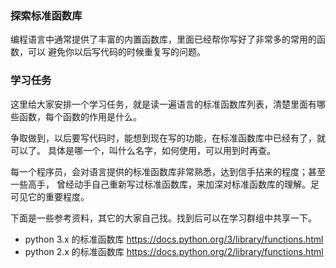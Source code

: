 
### 探索标准函数库

编程语言中通常提供了丰富的内置函数库，里面已经帮你写好了非常多的常用的函数，可以
避免你以后写代码的时候重复写的问题。


### 学习任务

这里给大家安排一个学习任务，就是读一遍语言的标准函数库列表，清楚里面有哪些函数，每个函数的作用是什么。

争取做到，以后要写代码时，能想到现在写的功能，在标准函数库中已经有了，就可以了。
具体是哪一个，叫什么名字，如何使用，可以用到时再查。

每一个程序员，会对语言提供的标准函数库非常熟悉，达到信手拈来的程度；甚至一些高手，
曾经动手自己重新写过标准函数库，来加深对标准函数库的理解。足可见它的重要程度。

下面是一些参考资料，其它的大家自己找。找到后可以在学习群组中共享一下。

- python 3.x 的标准函数库 https://docs.python.org/3/library/functions.html
- python 2.x 的标准函数库 https://docs.python.org/2/library/functions.html



